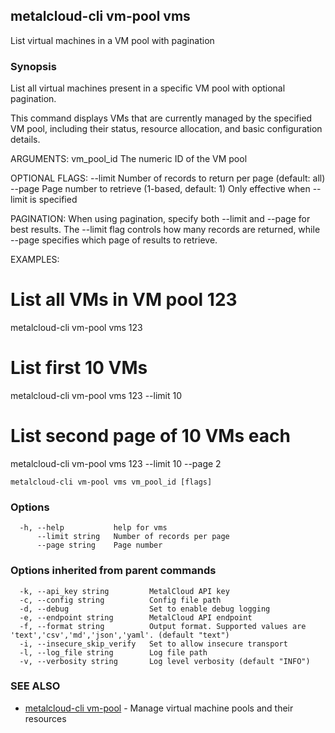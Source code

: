 ## metalcloud-cli vm-pool vms

List virtual machines in a VM pool with pagination

### Synopsis

List all virtual machines present in a specific VM pool with optional pagination.

This command displays VMs that are currently managed by the specified VM pool,
including their status, resource allocation, and basic configuration details.

ARGUMENTS:
  vm_pool_id       The numeric ID of the VM pool

OPTIONAL FLAGS:
  --limit          Number of records to return per page (default: all)
  --page           Page number to retrieve (1-based, default: 1)
                   Only effective when --limit is specified

PAGINATION:
When using pagination, specify both --limit and --page for best results.
The --limit flag controls how many records are returned, while --page
specifies which page of results to retrieve.

EXAMPLES:
  # List all VMs in VM pool 123
  metalcloud-cli vm-pool vms 123

  # List first 10 VMs
  metalcloud-cli vm-pool vms 123 --limit 10

  # List second page of 10 VMs each
  metalcloud-cli vm-pool vms 123 --limit 10 --page 2

```
metalcloud-cli vm-pool vms vm_pool_id [flags]
```

### Options

```
  -h, --help           help for vms
      --limit string   Number of records per page
      --page string    Page number
```

### Options inherited from parent commands

```
  -k, --api_key string         MetalCloud API key
  -c, --config string          Config file path
  -d, --debug                  Set to enable debug logging
  -e, --endpoint string        MetalCloud API endpoint
  -f, --format string          Output format. Supported values are 'text','csv','md','json','yaml'. (default "text")
  -i, --insecure_skip_verify   Set to allow insecure transport
  -l, --log_file string        Log file path
  -v, --verbosity string       Log level verbosity (default "INFO")
```

### SEE ALSO

* [metalcloud-cli vm-pool](metalcloud-cli_vm-pool.md)	 - Manage virtual machine pools and their resources

